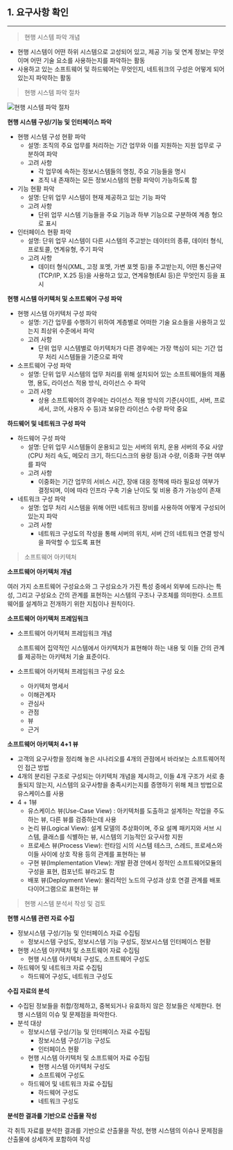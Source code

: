 ## 1. 요구사항 확인

----

> 현행 시스템 파악 개념

- 현행 시스템이 어떤 하위 시스템으로 고성되어 있고, 제공 기능 및 연계 정보는 무엇이며 어떤 기술 요소를 사용하는지를 파악하는 활동
- 사용하고 있는 소프트웨어 및 하드웨어는 무엇인지, 네트워크의 구성은 어떻게 되어 있는지 파악하는 활동



> 현행 시스템 파악 절차

![현행 시스템 파악 절차](https://user-images.githubusercontent.com/68210266/130322245-6ab8e086-8358-42c7-8858-40b050ba66c9.PNG)



**현행 시스템 구성/기능 및 인터페이스 파악**

- 현행 시스템 구성 현황 파악
  - 설명: 조직의 주요 업무를 처리하는 기간 업무와 이를 지원하는 지원 업무로 구분하여 파악
  - 고려 사항
    - 각 업무에 속하는 정보시스템들의 명칭, 주요 기능들을 명시
    - 조직 내 존재하는 모든 정보시스템의 현황 파악이 가능하도록 함
- 기능 현황 파악
  - 설명: 단위 업무 시스템이 현재 제공하고 있는 기능 파악
  - 고려 사항
    - 단위 업무 시스템 기능들을 주요 기능과 하부 기능으로 구분하여 계층 형으로 표시
- 인터페이스 현황 파악
  - 설명: 단위 업무 시스템이 다른 시스템의 주고받는 데이터의 종류, 데이터 형식, 프로토콜, 연계유형, 주기 파악
  - 고려 사항
    - 데이터 형식(XML, 고정 포멧, 가변 포멧 등)을 주고받는지, 어떤 통신규약(TCP/IP, X.25 등)을 사용하고 있고, 연계유형(EAI 등)은 무엇인지 등을 표시



**현행 시스템 아키텍처 및 소프트웨어 구성 파악**

* 현행 시스템 아키텍처 구성 파악
  * 설명: 기간 업무를 수행하기 위하여 계층별로 어떠한 기술 요소들을 사용하고 있는지 최상위 수준에서 파악
  * 고려 사항
    * 단위 업무 시스템별로 아키텍처가 다른 경우에는 가장 핵심이 되는 기간 업무 처리 시스템들을 기준으로 파악
* 소프트웨어 구성 파악
  * 설명: 단위 업무 시스템의 업무 처리를 위해 설치되어 있는 소프트웨어들의 제품명, 용도, 라이선스 적용 방식, 라이선스 수 파악
  * 고려 사항
    * 상용 소프트웨어의 경우에는 라이선스 적용 방식의 기준(사이트, 서버, 프로세서, 코어, 사용자 수 등)과 보유한 라이선스 수량 파악 중요



**하드웨어 및 네트워크 구성 파악**

- 하드웨어 구성 파악
  - 설명: 단위 업무 시스템들이 운용되고 있는 서버의 위치, 운용 서버의 주요 사양(CPU 처리 속도, 메모리 크기, 하드디스크의 용량 등)과 수량, 이중화 구현 여부를 파악
  - 고려 사항
    - 이중화는 기간 업무의 서비스 시간, 장애 대응 정책에 따라 필요성 여부가 결정되며, 이에 따라 인프라 구축 기술 난이도 및 비용 증가 가능성이 존재
- 네트워크 구성 파악
  - 설명: 업무 처리 시스템을 위해 어떤 네트워크 장비를 사용하여 어떻게 구성되어 있는지 파악
  - 고려 사항
    - 네트워크 구성도의 작성을 통해 서버의 위치, 서버 간의 네트워크 연결 방식을 파악할 수 있도록  표현



> 소프트웨어 아키텍처

**소프트웨어 아키텍처 개념**

여러 가지 소프트웨어 구성요소와 그 구성요소가 가진 특성 중에서 외부에 드러나는 특성, 그리고 구성요소 간의 관계를 표현하는 시스템의 구조나 구조체를 의미한다. 소프트웨어를 설계하고 전개하기 위한 지침이나 원칙이다.



**소프트웨어 아키텍처 프레임워크**

* 소프트웨어 아키텍처 프레임워크 개념

  소프트웨어 집약적인 시스템에서 아키텍처가 표현해야 하는 내용 및 이들 간의 관계를 제공하는 아키텍처 기술 표준이다.

* 소프트웨어 아키텍처 프레임워크 구성 요소

  * 아키텍처 명세서
  * 이해관계자
  * 관심사
  * 관점
  * 뷰
  * 근거



**소프트웨어 아키텍처 4+1 뷰**

* 고객의 요구사항을 정리해 놓은 시나리오를 4개의 관점에서 바라보는 소프트웨어적인 접근 방법
* 4개의 분리된 구조로 구성되는 아키텍처 개념을 제시하고, 이들 4개 구조가 서로 충돌되지 않는지, 시스템의 요구사항을 충족시키는지를 증명하기 위해 체크 방법으로 유스케이스를 사용
* 4 + 1뷰
  * 유스케이스 뷰(Use-Case View) : 아키텍처를 도출하고 설계하는 작업을 주도하는 뷰, 다른 뷰를 검증하는데 사용
  * 논리 뷰(Logical View): 설계 모델의 추상화이며, 주요 설꼐 패키지와 서브 시스템, 클래스를 식별하는 뷰, 시스템의 기능적인 요구사항 지원
  * 프로세스 뷰(Process View): 런타임 시의 시스템 테스크, 스레드, 프로세스와 이들 사이에 상호 작용 등의 관계를 표현하는 뷰
  * 구현 뷰(Implementation VIew): 개발 환경 안에서 정적인 소프트웨어모듈의 구성을 표현, 컴포넌트 뷰라고도 함
  * 배포 뷰(Deployment View): 물리적인 노드의 구성과 상호 연결 관계를 배포 다이어그램으로 표현하는 뷰



> 현행 시스템 분석서 작성 및 검토

**현행 시스템 관련 자료 수집**

* 정보시스템 구성/기능 및 인터페이스 자료 수집팀
  * 정보시스템 구성도, 정보시스템 기능 구성도, 정보시스템 인터페이스 현황
* 현행 시스템 아키텍처 및 소프트웨어 자료 수집팀
  * 현행 시스템 아키텍처 구성도, 소프트웨어 구성도
* 하드웨어 및 네트워크 자료 수집팀
  * 하드웨어 구성도, 네트워크 구성도



**수집 자료의 분석**

- 수집된 정보들을 취합/정체하고, 중복되거나 유효하지 않은 정보들은 삭제한다. 현행 시스템의 이슈 및 문제점을 파악한다.
- 분석 대상
  - 정보시스템 구성/기능 및 인터페이스 자료 수집팀
    - 장보시스템 구성/기능 구성도
    - 인터페이스 현황
  - 현행 시스템 아키텍처 및 소프트웨어 자료 수집팀
    - 현행 시스템 아키텍처 구성도
    - 소프트웨어 구성도
  - 하드웨어 및 네트워크 자료 수집팀
    - 하드웨어 구성도
    - 네트워크 구성도



**분석한 결과를 기반으로 산출물 작성**

각 취득 자료를 분석한 결과를 기반으로 산출물을 작성, 현행 시스템의 이슈나 문제점을 산출물에 상세하게 포함하여 작성
